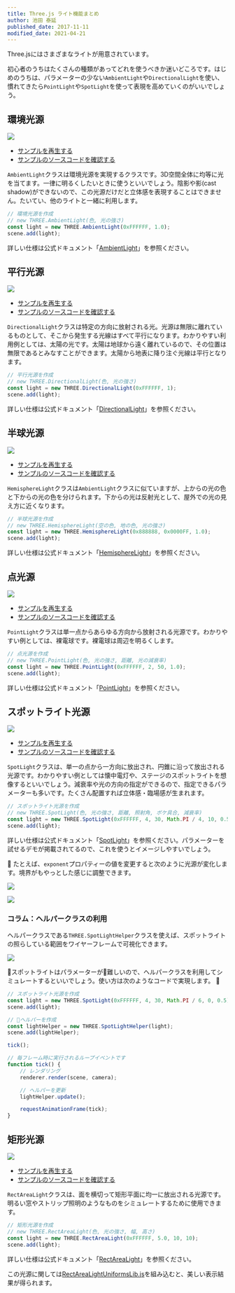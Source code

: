 ```yaml
---
title: Three.js ライト機能まとめ
author: 池田 泰延
published_date: 2017-11-11
modified_date: 2021-04-21
---
```


Three.jsにはさまざまなライトが用意されています。

初心者のうちはたくさんの種類があってどれを使うべきか迷いどころです。はじめのうちは、パラメーターの少ない`AmbientLight`や`DirectionalLight`を使い、慣れてきたら`PointLight`や`SpotLight`を使って表現を高めていくのがいいでしょう。



## 環境光源


![](../imgs/light_ambient.png)

- [サンプルを再生する](https://ics-creative.github.io/tutorial-three/samples/light_ambient.html)
- [サンプルのソースコードを確認する](../samples/light_ambient.html)


`AmbientLight`クラスは環境光源を実現するクラスです。3D空間全体に均等に光を当てます。一律に明るくしたいときに使うといいでしょう。陰影や影(cast shadow)ができないので、この光源だけだと立体感を表現することはできません。たいてい、他のライトと一緒に利用します。



```js
// 環境光源を作成
// new THREE.AmbientLight(色, 光の強さ)
const light = new THREE.AmbientLight(0xFFFFFF, 1.0);
scene.add(light);
```

詳しい仕様は公式ドキュメント「[AmbientLight](https://threejs.org/docs/#api/lights/AmbientLight)」を参照ください。



## 平行光源

![](../imgs/light_directional.png)

- [サンプルを再生する](https://ics-creative.github.io/tutorial-three/samples/light_directional.html)
- [サンプルのソースコードを確認する](../samples/light_directional.html)


`DirectionalLight`クラスは特定の方向に放射される光。光源は無限に離れているものとして、そこから発生する光線はすべて平行になります。わかりやすい利用例としては、太陽の光です。太陽は地球から遠く離れているので、その位置は無限であるとみなすことができます。太陽から地表に降り注ぐ光線は平行となります。


```js
// 平行光源を作成
// new THREE.DirectionalLight(色, 光の強さ)
const light = new THREE.DirectionalLight(0xFFFFFF, 1);
scene.add(light);
```

詳しい仕様は公式ドキュメント「[DirectionalLight](https://threejs.org/docs/#api/lights/DirectionalLight)」を参照ください。



## 半球光源

![](../imgs/light_hemisphere.png)

- [サンプルを再生する](https://ics-creative.github.io/tutorial-three/samples/light_hemisphere.html)
- [サンプルのソースコードを確認する](../samples/light_hemisphere.html)


`HemisphereLight`クラスは`AmbientLight`クラスに似ていますが、上からの光の色と下からの光の色を分けられます。下からの光は反射光として、屋外での光の見え方に近くなります。

```js
// 半球光源を作成
// new THREE.HemisphereLight(空の色, 地の色, 光の強さ)
const light = new THREE.HemisphereLight(0x888888, 0x0000FF, 1.0);
scene.add(light);
```


詳しい仕様は公式ドキュメント「[HemisphereLight](https://threejs.org/docs/#api/lights/HemisphereLight)」を参照ください。



## 点光源


![](../imgs/light_point.png)

- [サンプルを再生する](https://ics-creative.github.io/tutorial-three/samples/light_point.html)
- [サンプルのソースコードを確認する](../samples/light_point.html)

`PointLight`クラスは単一点からあらゆる方向から放射される光源です。わかりやすい例としては、裸電球です。裸電球は周辺を明るくします。


```js
// 点光源を作成
// new THREE.PointLight(色, 光の強さ, 距離, 光の減衰率)
const light = new THREE.PointLight(0xFFFFFF, 2, 50, 1.0);
scene.add(light);
```

詳しい仕様は公式ドキュメント「[PointLight](https://threejs.org/docs/#api/lights/PointLight)」を参照ください。


## スポットライト光源

![](../imgs/light_spot.png)

- [サンプルを再生する](https://ics-creative.github.io/tutorial-three/samples/light_spot.html)
- [サンプルのソースコードを確認する](../samples/light_spot.html)

`SpotLight`クラスは、単一の点から一方向に放出され、円錐に沿って放出される光源です。わかりやすい例としては懐中電灯や、ステージのスポットライトを想像するといいでしょう。減衰率や光の方向の指定ができるので、指定できるパラメーターも多いです。たくさん配置すれば立体感・臨場感が生まれます。

```js
// スポットライト光源を作成
// new THREE.SpotLight(色, 光の強さ, 距離, 照射角, ボケ具合, 減衰率)
const light = new THREE.SpotLight(0xFFFFFF, 4, 30, Math.PI / 4, 10, 0.5);
scene.add(light);
```

詳しい仕様は公式ドキュメント「[SpotLight](https://threejs.org/docs/#api/lights/SpotLight)」を参照ください。パラメーターを試せるデモが掲載されてるので、これを使うとイメージしやすいでしょう。


たとえば、`exponent`プロパティーの値を変更すると次のように光源が変化します。境界がもやっとした感じに調整できます。


![](../imgs/light_spot_exponent_0.png)


![](../imgs/light_spot_exponent_1.png)

### コラム：ヘルパークラスの利用



ヘルパークラスである`THREE.SpotLightHelper`クラスを使えば、スポットライトの照らしている範囲をワイヤーフレームで可視化できます。

![](../imgs/light_spot_helper.png)

スポットライトはパラメーターが難しいので、ヘルパークラスを利用してシミュレートするといいでしょう。使い方は次のようなコードで実現します。

```js
// スポットライト光源を作成
const light = new THREE.SpotLight(0xFFFFFF, 4, 30, Math.PI / 6, 0, 0.5);
scene.add(light);

// ヘルパーを作成
const lightHelper = new THREE.SpotLightHelper(light);
scene.add(lightHelper);

tick();

// 毎フレーム時に実行されるループイベントです
function tick() {
    // レンダリング
    renderer.render(scene, camera);

    // ヘルパーを更新
    lightHelper.update();

    requestAnimationFrame(tick);
}
```



## 矩形光源

![](../imgs/light_rectarea.png)

- [サンプルを再生する](https://ics-creative.github.io/tutorial-three/samples/light_rectarea.html)
- [サンプルのソースコードを確認する](../samples/light_rectarea.html)

`RectAreaLight`クラスは、面を横切って矩形平面に均一に放出される光源です。明るい窓やストリップ照明のようなものをシミュレートするために使用できます。

```js
// 矩形光源を作成
// new THREE.RectAreaLight(色, 光の強さ, 幅, 高さ)
const light = new THREE.RectAreaLight(0xFFFFFF, 5.0, 10, 10);
scene.add(light);
```

詳しい仕様は公式ドキュメント「[RectAreaLight](https://threejs.org/docs/#api/lights/RectAreaLight)」を参照ください。

この光源に関しては[RectAreaLightUniformsLib.js](https://threejs.org/examples/js/lights/RectAreaLightUniformsLib.js)を組み込むと、美しい表示結果が得られます。

